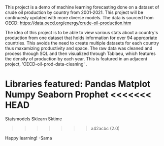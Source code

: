 This project is a demo of machine learning forecasting done on a dataset of crude oil production by country from 2001-2021. This project will be continuesly updated with more diverse models. The data is sourced from OECD:
https://data.oecd.org/energy/crude-oil-production.htm

The idea of this project is to be able to view various stats about a country's production from one dataset that holds information for over 94 appropriate countries. This avoids the need to create multiple datasets for each country thus maxamizing productivity and space. The raw data was cleaned and process through SQL and then visualized through Tablaeu, which features the density of production by each year. This is featured in an adjacent project, 'OECD-oil-prod-data-cleaning' . 

Libraries featured:
Pandas
Matplot
Numpy
Seaborn
Prophet
<<<<<<< HEAD
=======
Statsmodels
Sklearn
Sktime

>>>>>>> a42acbc (2.0)

Happy learning!
-Sama
